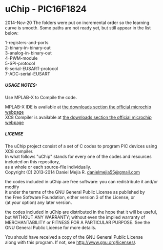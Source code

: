 uChip - PIC16F1824
==================

2014-Nov-20
The folders were put on incremental order so the learning curve is smooth. Some paths are not ready yet, but still appear in the list below:   

1-registers-and-ports  
2-binary-in-binary-out  
3-analog-in-binary-out  
4-PWM-module  
5-SPI-protocol  
6-serial-EUSART-protocol  
7-ADC-serial-EUSART  

##### USAGE NOTES:  

Use MPLAB-X to Compile the code.

MPLAB-X IDE is available at [the downloads section the official microchip webpage](www.microchip.com/mplabx)  
XC8 Compiler is available at [the downloads section the official microchip webpage](www.microchip.com/mplabx)  


##### LICENSE
    
The uChip project consist of a set of C codes to program PIC devices using XC8 compiler.  
In what follows "uChip" stands for every one of the codes and resources included on this repository,  
as a whole or each source-file individually.   
Copyright (C) 2013-2014  Daniel Mejía R. [danielmejia55@gmail.com](mailto:danielmejia55@gmail.com)  

the codes included in uChip are free software: you can redistribute it and/or modify  
it under the terms of the GNU General Public License as published by  
the Free Software Foundation, either version 3 of the License, or  
(at your option) any later version.  

the codes included in uChip are distributed in the hope that it will be useful,  
but WITHOUT ANY WARRANTY; without even the implied warranty of  
MERCHANTABILITY or FITNESS FOR A PARTICULAR PURPOSE.  See the  
GNU General Public License for more details.  

You should have received a copy of the GNU General Public License  
along with this program.  If not, see <http://www.gnu.org/licenses/>.  
